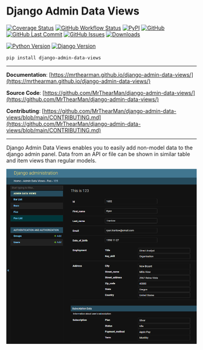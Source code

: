 # Django Admin Data Views

[![Coverage Status][coverage-badge]][coverage]
[![GitHub Workflow Status][status-badge]][status]
[![PyPI][pypi-badge]][pypi]
[![GitHub][licence-badge]][licence]
[![GitHub Last Commit][repo-badge]][repo]
[![GitHub Issues][issues-badge]][issues]
[![Downloads][downloads-badge]][pypi]

[![Python Version][version-badge]][pypi]
[![Django Version][django-badge]][pypi]

```shell
pip install django-admin-data-views
```

---

**Documentation**: [https://mrthearman.github.io/django-admin-data-views/](https://mrthearman.github.io/django-admin-data-views/)

**Source Code**: [https://github.com/MrThearMan/django-admin-data-views/](https://github.com/MrThearMan/django-admin-data-views/)

**Contributing**: [https://github.com/MrThearMan/django-admin-data-views/blob/main/CONTRIBUTING.md](https://github.com/MrThearMan/django-admin-data-views/blob/main/CONTRIBUTING.md)

---

Django Admin Data Views enables you to easily add non-model data to the django admin panel.
Data from an API or file can be shown in similar table and item views than regular models.


![Example](img/example.png)


[coverage-badge]: https://coveralls.io/repos/github/MrThearMan/django-admin-data-views/badge.svg?branch=main
[status-badge]: https://img.shields.io/github/actions/workflow/status/MrThearMan/django-admin-data-views/test.yml?branch=main
[pypi-badge]: https://img.shields.io/pypi/v/django-admin-data-views
[licence-badge]: https://img.shields.io/github/license/MrThearMan/django-admin-data-views
[repo-badge]: https://img.shields.io/github/last-commit/MrThearMan/django-admin-data-views
[issues-badge]: https://img.shields.io/github/issues-raw/MrThearMan/django-admin-data-views
[version-badge]: https://img.shields.io/pypi/pyversions/django-admin-data-views
[downloads-badge]: https://img.shields.io/pypi/dm/django-admin-data-views
[django-badge]: https://img.shields.io/pypi/djversions/django-admin-data-views

[coverage]: https://coveralls.io/github/MrThearMan/django-admin-data-views?branch=main
[status]: https://github.com/MrThearMan/django-admin-data-views/actions/workflows/test.yml
[pypi]: https://pypi.org/project/django-admin-data-views
[licence]: https://github.com/MrThearMan/django-admin-data-views/blob/main/LICENSE
[repo]: https://github.com/MrThearMan/django-admin-data-views/commits/main
[issues]: https://github.com/MrThearMan/django-admin-data-views/issues
